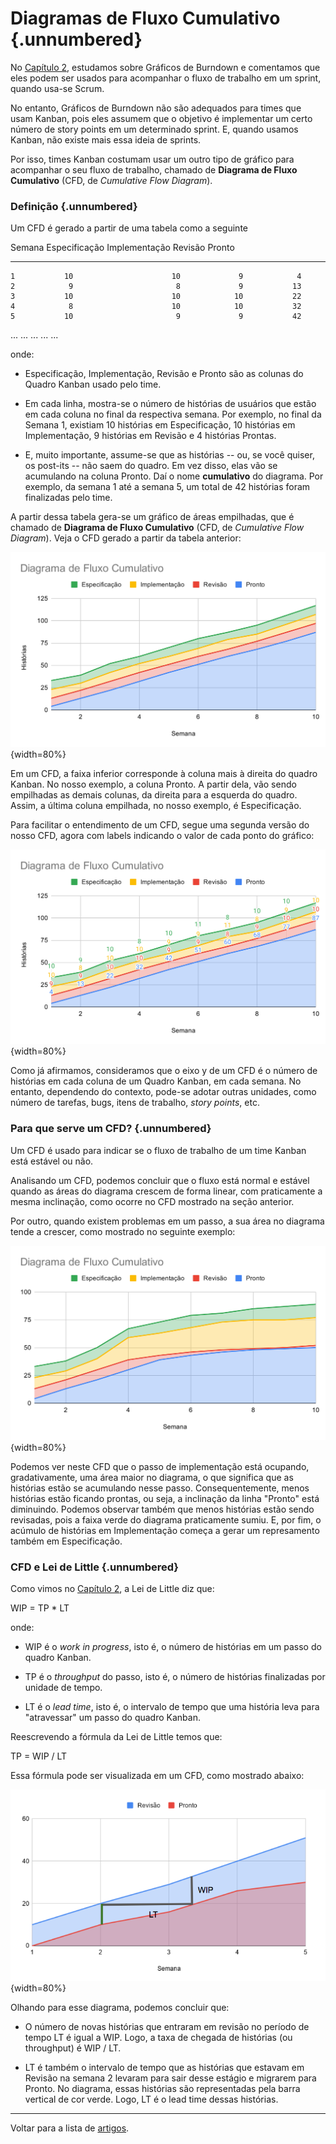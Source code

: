 # Diagramas de Fluxo Cumulativo {.unnumbered}

No [Capítulo 2](https://engsoftmoderna.info/cap2.html), estudamos
sobre Gráficos de Burndown e comentamos que eles podem ser usados 
para acompanhar o fluxo de trabalho em um sprint, quando usa-se Scrum.

No entanto, Gráficos de Burndown não são adequados para times que usam
Kanban, pois eles assumem que o objetivo é implementar um certo número
de story points em um determinado sprint. E, quando usamos Kanban,
não existe mais essa ideia de sprints.

Por isso, times Kanban costumam usar um outro tipo de gráfico para 
acompanhar o seu fluxo de trabalho, chamado de **Diagrama de Fluxo 
Cumulativo** (CFD, de *Cumulative Flow Diagram*).

### Definição {.unnumbered}

Um CFD é gerado a partir de uma tabela como a seguinte

  Semana	  Especificação	      Implementação	    Revisão      Pronto
----------  -----------------  ------------------ -----------  ---------- 
    1           10                      10             9            4
    2		     9	                     8	           9           13
    3		    10	                    10	          10           22
    4		     8	                    10	          10           32
    5		    10	                     9	           9           42
   ...         ...                     ...           ...          ...

onde:

* Especificação, Implementação, Revisão e Pronto são as colunas do Quadro 
Kanban usado pelo time.

* Em cada linha, mostra-se o número de histórias de usuários que estão em
cada coluna no final da respectiva semana. Por exemplo, no final da Semana
1, existiam 10 histórias em Especificação, 10 histórias em Implementação,
9 histórias em Revisão e 4 histórias Prontas.

* E, muito importante, assume-se que as histórias -- ou, se você quiser, 
os post-its -- não saem do quadro. Em vez disso, elas vão se acumulando 
na coluna Pronto. Daí o nome **cumulativo** do diagrama. Por exemplo, 
da semana 1 até a semana 5, um total de 42 histórias foram finalizadas 
pelo time.

A partir dessa tabela gera-se um gráfico de áreas empilhadas, que é chamado
de **Diagrama de Fluxo Cumulativo** (CFD, de *Cumulative Flow Diagram*).
Veja o CFD gerado a partir da tabela anterior:

![](./figs/cfd1.svg){width=80%}

Em um CFD, a faixa inferior corresponde à coluna mais à direita
do quadro Kanban. No nosso exemplo, a coluna Pronto. A partir dela, vão sendo empilhadas as demais colunas, da direita para a esquerda do quadro. Assim, a última coluna empilhada, no nosso exemplo, é Especificação.

Para facilitar o entendimento de um CFD, segue uma segunda versão do nosso
CFD, agora com labels indicando o valor de cada ponto do gráfico:

![](./figs/cfd2.svg){width=80%}


Como já afirmamos, consideramos que o eixo y de um CFD é o número de histórias
em cada coluna de um Quadro Kanban, em cada semana. No entanto, dependendo 
do contexto, pode-se adotar outras unidades, como número de tarefas, 
bugs, itens de trabalho, *story points*, etc.

### Para que serve um CFD? {.unnumbered}

Um CFD é usado para indicar se o fluxo de trabalho de um time Kanban está estável ou não.

Analisando um CFD, podemos concluir que o fluxo está normal 
e estável quando as áreas do diagrama crescem de forma
linear, com praticamente a mesma inclinação, como ocorre 
no CFD mostrado na seção anterior.

Por outro, quando existem problemas em um passo, a sua área no diagrama tende a crescer, como mostrado no seguinte exemplo:

![Sistema instável, com acúmulo crescente de histórias em Implementação](./figs/cfd3.svg){width=80%}

Podemos ver neste CFD que o passo de implementação está ocupando, gradativamente, uma área maior no diagrama, o que significa que
as histórias estão se acumulando nesse passo. Consequentemente,
menos histórias estão ficando prontas, ou seja, a inclinação da
linha "Pronto" está diminuindo. Podemos observar também que menos histórias estão sendo revisadas, pois a faixa verde do diagrama
praticamente sumiu. E, por fim, o acúmulo de histórias em
Implementação começa a gerar um represamento também em Especificação.

### CFD e Lei de Little {.unnumbered}


Como vimos no [Capítulo 2](https://engsoftmoderna.info/cap2.html), a Lei de Little diz que:

WIP = TP * LT

onde:

* WIP é o *work in progress*, isto é, o número de histórias
em um passo do quadro Kanban.

* TP é o *throughput* do passo, isto é,
o número de histórias finalizadas por unidade de tempo.

* LT é o *lead time*, isto é, o intervalo de tempo que uma história leva para "atravessar" um passo do quadro Kanban.

Reescrevendo a fórmula da Lei de Little temos que:

TP = WIP / LT

Essa fórmula pode ser visualizada em um CFD, como mostrado
abaixo:

![](./figs/cfd4.png){width=80%}

Olhando para esse diagrama, podemos concluir que:

* O número de novas histórias que entraram em revisão no período de tempo LT é igual a WIP. Logo, a taxa de chegada de histórias (ou throughput)  é  WIP / LT.

* LT é também o intervalo de tempo que as histórias que estavam em Revisão na semana 2 levaram para sair desse
estágio e migrarem para Pronto. No diagrama, essas histórias
são representadas pela barra vertical de cor verde. Logo, LT é o lead time dessas histórias.

* * * 

Voltar para a lista de [artigos](./artigos.html).
